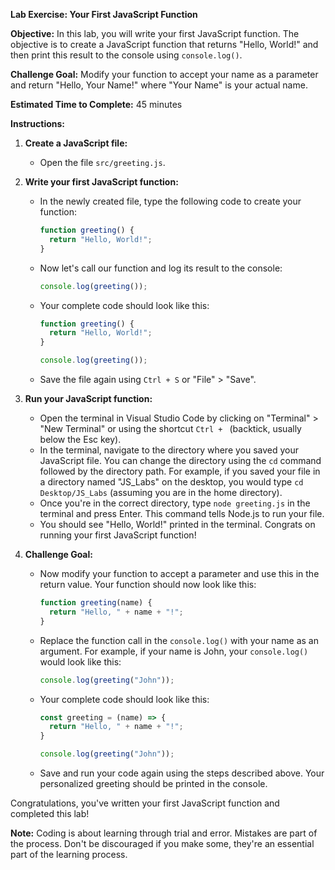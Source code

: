 **Lab Exercise: Your First JavaScript Function**

**Objective:** In this lab, you will write your first JavaScript function. The objective is to create a JavaScript function that returns "Hello, World!" and then print this result to the console using `console.log()`.

**Challenge Goal:** Modify your function to accept your name as a parameter and return "Hello, Your Name!" where "Your Name" is your actual name.

**Estimated Time to Complete:** 45 minutes

**Instructions:**

1. **Create a JavaScript file:**
    - Open the file `src/greeting.js`.

2. **Write your first JavaScript function:**
    - In the newly created file, type the following code to create your function:
        ```javascript
        function greeting() {
          return "Hello, World!";
        }
        ```
    - Now let's call our function and log its result to the console:
        ```javascript
        console.log(greeting());
        ```
    - Your complete code should look like this:
        ```javascript
        function greeting() {
          return "Hello, World!";
        }
        
        console.log(greeting());
        ```
    - Save the file again using `Ctrl + S` or "File" > "Save".

3. **Run your JavaScript function:**
    - Open the terminal in Visual Studio Code by clicking on "Terminal" > "New Terminal" or using the shortcut `Ctrl + ` (backtick, usually below the Esc key).
    - In the terminal, navigate to the directory where you saved your JavaScript file. You can change the directory using the `cd` command followed by the directory path. For example, if you saved your file in a directory named "JS_Labs" on the desktop, you would type `cd Desktop/JS_Labs` (assuming you are in the home directory).
    - Once you're in the correct directory, type `node greeting.js` in the terminal and press Enter. This command tells Node.js to run your file.
    - You should see "Hello, World!" printed in the terminal. Congrats on running your first JavaScript function!

4. **Challenge Goal:**
    - Now modify your function to accept a parameter and use this in the return value. Your function should now look like this:
        ```javascript
        function greeting(name) {
          return "Hello, " + name + "!";
        }
        ```
    - Replace the function call in the `console.log()` with your name as an argument. For example, if your name is John, your `console.log()` would look like this:
        ```javascript
        console.log(greeting("John"));
        ```
    - Your complete code should look like this:
        ```javascript
        const greeting = (name) => {
          return "Hello, " + name + "!";
        }
        
        console.log(greeting("John"));
        ```
    - Save and run your code again using the steps described above. Your personalized greeting should be printed in the console.

Congratulations, you've written your first JavaScript function and completed this lab!

**Note:** Coding is about learning through trial and error. Mistakes are part of the process. Don't be discouraged if you make some, they're an essential part of the learning process.